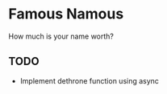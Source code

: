 Famous Namous
=============
How much is your name worth?

TODO
----
- Implement dethrone function using async